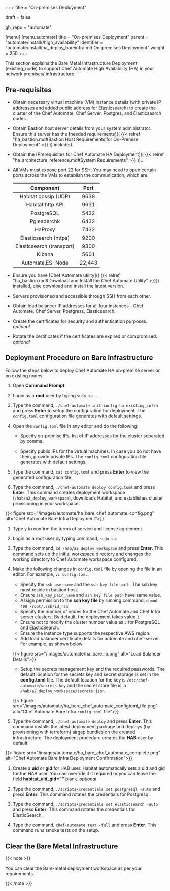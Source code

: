 +++
title = "On-premises Deployment"

draft = false

gh_repo = "automate"

[menu]
  [menu.automate]
    title = "On-premises Deployment"
    parent = "automate/install//high_availability"
    identifier = "automate/install/ha_deploy_bareinfra.md On-premises Deployment"
    weight = 250
+++

This section explains the Bare Metal Infrastructure Deployment (existing_node) to support Chef Automate High Availability (HA) in your network premises/ infrastructure.

## Pre-requisites

- Obtain necessary virtual machine (VM) instance details (with private IP addresses and added public address for Elasticsearch) to create the cluster of the Chef Automate, Chef Server, Postgres, and Elasticsearch nodes.
- Obtain Bastion host server details from your system administrator. Ensure this server has the [needed requirements](( {{< relref "ha_bastion.md#Bastion Host Requirements for On-Premise Deployment" >}} )) included.
- Obtain the [Prerequisites for Chef Automate HA Deployment](( {{< relref "ha_architecture_reference.md#System Requirements" >}} ))..
- All VMs must expose port 22 for SSH. You may need to open certain ports across the VMs to establish the communication, which are:

   | Component                                | Port                    |
   | :--------------------------------------: | :---------------------: |
   | Habitat gossip (UDP)                     |     9638                |
   | Habitat http API                         |     9631                |
   | PostgreSQL                               |     5432                |
   | Pgleaderchk                              |     6432                |
   | HaProxy                                  |     7432                |
   | Elasticsearch (https)                    |     9200                |
   | Elasticsearch (transport)                |     9300                |
   | Kibana                                   |     5601                |
   | Automate,ES-Node                         |     22,443              |

- Ensure you have [Chef Automate utility](( {{< relref "ha_bastion.md#Download and Install the Chef Automate Utility" >}})) installed, else download and install the latest version.
- Servers provisioned and accessible through SSH from each other.
- Obtain load balancer IP addresses for all four instances - Chef Automate, Chef Server, Postgress, Elasticsearch.
- Create the certificates for security and authentication purposes. _optional_
- Rotate the certificates if the certificates are expired or compromised. _optional_

## Deployment Procedure on Bare Infrastructure

Follow the steps below to deploy Chef Automate HA on-premise server or on existing nodes:

1. Open **Command Prompt**.
1. Login as a **root** user by typing `sudo su -`.
1. Type the command, `./chef-automate init-config-ha existing_infra` and press **Enter** to setup the configuration for deployment. The `config.toml` configuration file generates with default settings.

1. Open the `config.toml` file in any editor and do the following:

   - Specify on-premise IPs, list of IP addresses for the cluster separated by comma.

   - Specify public IPs for the virtual machines. In case you do not have them, provide private IPs. The `config.toml` configuration file generates with default settings.

1. Type the command, `cat config.toml` and press **Enter** to view the generated configuration file.

1. Type the command, `./chef-automate deploy config.toml` and press **Enter**. This command creates deployment workspace (`/hab/a2_deploy_workspace`), downloads Habitat, and establishes cluster provisioning in your workspace.

{{< figure src="/images/automate/ha_bare_chef_automate_config.png" alt="Chef Automate Bare Infra Deployment">}}

1. Type `y` to confirm the terms of service and license agreement.

1. Login as a root user by typing command, `sudo su`.

1. Type the command, `cd /hab/a2_deploy_workspace` and press **Enter**. This command sets up the initial workspace directory and changes the working directory to Chef Automate workspace configured.

1. Make the following changes in `config.toml` file by opening the file in an editor. For example, `vi config.toml`.

   - Specify the `ssh username` and the `ssh key file path`. The ssh key must reside in bastion host.
   - Ensure `ssh_key_pair_name` and `ssh key file path` have same value.
   - Assign permission to the **ssh key file** by running command, `chmod 400 /root/.ssh/id_rsa`.
   - Specify the number of nodes for the Chef Automate and Chef Infra server clusters. By default, the deployment takes value `1`.
   - Ensure not to modify the cluster number value as `3` for PostgreSQL and ElasticSearch.
   - Ensure the instance type supports the respective AWS region.
   - Add load balancer certificate details for automate and chef-server. For example, as shown below:

   {{< figure src="/images/automate/ha_bare_lb.png" alt="Load Balancer Details">}}

   - Setup the secrets management key and the required passwords. The default location for the secrets key and secret storage is set in the **config.toml** file. The default location for the key is `/etc/chef-automate/secrets.key` and the secret store file is in `/hab/a2_deploy_workspace/secrets.json`.

   <!-- automate_lb_certificate_arn = "arn:aws:acm:ap-south-1:510367013858:certificate/1aae9fce-60df-4791-9bec-ef6a0f723f3e"
   chef_server_lb_certificate_arn = "arn:aws:acm:ap-south-1:510367013858:certificate/1aae9fce-60df-4791-9bec-ef6a0f723f3e" -->

   {{< figure src="/images/automate/ha_bare_chef_automate_configtoml_file.png" alt="Chef Automate Bare Infra `config.toml` file">}}

1. Type the command, `./chef-automate deploy` and press **Enter**. This command installs the latest deployment package and deploys (by provisioning with terraform) airgap bundles on the created infrastructure. The deployment procedure creates the **HAB** user by default.

{{< figure src="/images/automate/ha_bare_chef_automate_complete.png" alt="Chef Automate Bare Infra Deployment Confirmation">}}

1. Create a **uid** or **gid** for HAB user. Habitat automatically sets a uid and gid for the HAB user. You can override it if required or you can leave the field **habitat_uid_gid=""** blank. _optional_

1. Type the command, `./scripts/credentials set postgresql -auto` and press **Enter**. This command rotates the credentials for Postgresql.

1. Type the command, `./scripts/credentials set elasticsearch -auto` and press **Enter**. This command rotates the credentials for ElasticSearch.

1. Type the command, `chef-automate test -full` and press **Enter**. This command runs smoke tests on the setup.

<!-- The default location for the secrets key and secret storage is set in the config file. The default location for the key is /etc/chef-automate/secrets.key and the secret store file is in /hab/a2_deploy_workspace/secrets.json -->

## Clear the Bare Metal Infrastructure

{{< note >}}

You can clear the Bare-metal deployment workspace as per your requirements.

{{< /note >}}
